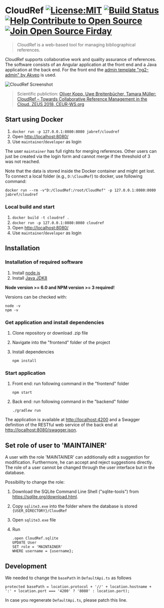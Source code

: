 # CloudRef [![License:MIT](https://img.shields.io/badge/License-MIT-blue.svg)](https://tldrlegal.com/license/mit-license) [![Build Status](https://travis-ci.org/JabRef/cloudref.svg?branch=master)](https://travis-ci.org/JabRef/cloudref) [![Help Contribute to Open Source](https://www.codetriage.com/jabref/cloudref/badges/users.svg)](https://www.codetriage.com/jabref/cloudref) [![Join Open Source Firday](https://img.shields.io/badge/Open%20Source-Friday-60B37A.svg)](https://opensourcefriday.com/)

> CloudRef is a web-based tool for managing bibliographical references.

CloudRef supports collaborative work and quality assurance of references.
The software consists of an Angular application at the front end and a Java application at the back end.
For the front end the [admin template "ng2-admin" by Akveo](https://akveo.github.io/ng2-admin) is used.

![CloudRef Screenshot](https://user-images.githubusercontent.com/14543255/32387802-e67fa39a-c0c5-11e7-98bc-b69c441e4300.jpg)

> Scientific publiction: [Oliver Kopp, Uwe Breitenbücher, Tamara Müller:
CloudRef – Towards Collaborative Reference Management in the Cloud. ZEUS 2018, CEUR-WS.org](http://ceur-ws.org/Vol-2072/paper10.pdf)

## Start using Docker

1. `docker run -p 127.0.0.1:8080:8080 jabref/cloudref`
2. Open <http://localhost:8080/>
4. Use `maintainer`/`developer` as login

The user `maintainer` has full rights for merging references.
Other users can just be created via the login form and cannot merge if the threshold of 3 was not reached.

Note that the data is stored inside the Docker container and might get lost.
To connect a local folder (e.g., `D:\CloudRef`) to docker, use following command:

    docker run --rm -v"D:/CloudRef:/root/CloudRef" -p 127.0.0.1:8080:8080 jabref/cloudref

### Local build and start

1. `docker build -t cloudref .`
2. `docker run -p 127.0.0.1:8080:8080 cloudref`
3. Open <http://localhost:8080/>
4. Use `maintainer`/`developer` as login

## Installation

### Installation of required software

1. Install [node.js](https://nodejs.org/en/)
2. Install [Java JDK8](http://www.oracle.com/technetwork/java/javase/downloads/jdk8-downloads-2133151.html)

**Node version >= 6.0 and NPM version >= 3 required!**

Versions can be checked with:

```
node -v
npm -v
```

### Get application and install dependencies

1. Clone repository or download .zip file
2. Navigate into the "frontend" folder of the project
3. Install dependencies

       npm install

### Start application

1. Front end: run following command in the "frontend" folder

       npm start

2. Back end: run following command in the "backend" folder

       ./gradlew run

The application is available at <http://localhost:4200> and a Swagger definition of the RESTful web service of the back end at <http://localhost:8080/swagger.json>.

## Set role of user to 'MAINTAINER'

A user with the role 'MAINTAINER' can additionally edit a suggestion for modification.
Furthermore, he can accept and reject suggestions directly.
The role of a user cannot be changed through the user interface but in the database.

Possibility to change the role:

1. Download the SQLite Command Line Shell ("sqlite-tools") from <https://sqlite.org/download.html>.
2. Copy `sqlite3.exe` into the folder where the database is stored `{USER_DIRECTORY}/CloudRef`
3. Open `sqlite3.exe` file
4. Run

       .open CloudRef.sqlite
       UPDATE User
       SET role = 'MAINTAINER'
       WHERE username = {username};

## Development

We needed to change the `basePath` in `DefaultApi.ts` as follows

    protected basePath = location.protocol + '//' + location.hostname + ':' + location.port === '4200' ? '8080' : location.port);

In case you regenerate `DefaultApi.ts`, please patch this line.
